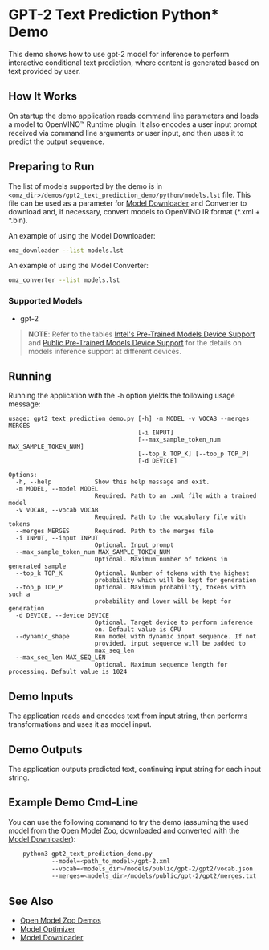 # GPT-2 Text Prediction Python\* Demo

This demo shows how to use gpt-2 model for inference to perform interactive conditional text prediction, where content is generated based on text provided by user.

## How It Works

On startup the demo application reads command line parameters and loads a model to OpenVINO™ Runtime plugin.
It also encodes a user input prompt received via command line arguments or user input, and then uses it to predict the output sequence.

## Preparing to Run

The list of models supported by the demo is in `<omz_dir>/demos/gpt2_text_prediction_demo/python/models.lst` file.
This file can be used as a parameter for [Model Downloader](../../../tools/model_tools/README.md) and Converter to download and, if necessary, convert models to OpenVINO IR format (\*.xml + \*.bin).

An example of using the Model Downloader:

```sh
omz_downloader --list models.lst
```

An example of using the Model Converter:

```sh
omz_converter --list models.lst
```

### Supported Models

* gpt-2

> **NOTE**: Refer to the tables [Intel's Pre-Trained Models Device Support](../../../models/intel/device_support.md) and [Public Pre-Trained Models Device Support](../../../models/public/device_support.md) for the details on models inference support at different devices.

## Running

Running the application with the `-h` option yields the following usage message:

```
usage: gpt2_text_prediction_demo.py [-h] -m MODEL -v VOCAB --merges MERGES
                                    [-i INPUT]
                                    [--max_sample_token_num MAX_SAMPLE_TOKEN_NUM]
                                    [--top_k TOP_K] [--top_p TOP_P]
                                    [-d DEVICE]

Options:
  -h, --help            Show this help message and exit.
  -m MODEL, --model MODEL
                        Required. Path to an .xml file with a trained model
  -v VOCAB, --vocab VOCAB
                        Required. Path to the vocabulary file with tokens
  --merges MERGES       Required. Path to the merges file
  -i INPUT, --input INPUT
                        Optional. Input prompt
  --max_sample_token_num MAX_SAMPLE_TOKEN_NUM
                        Optional. Maximum number of tokens in generated sample
  --top_k TOP_K         Optional. Number of tokens with the highest
                        probability which will be kept for generation
  --top_p TOP_P         Optional. Maximum probability, tokens with such a
                        probability and lower will be kept for generation
  -d DEVICE, --device DEVICE
                        Optional. Target device to perform inference
                        on. Default value is CPU
  --dynamic_shape       Run model with dynamic input sequence. If not
                        provided, input sequence will be padded to
                        max_seq_len
  --max_seq_len MAX_SEQ_LEN
                        Optional. Maximum sequence length for processing. Default value is 1024
```

## Demo Inputs

The application reads and encodes text from input string, then performs transformations and uses it as model input.

## Demo Outputs

The application outputs predicted text, continuing input string for each input string.

## Example Demo Cmd-Line

You can use the following command to try the demo (assuming the used model from the Open Model Zoo, downloaded and converted with the
[Model Downloader](../../../tools/model_tools/README.md)):

```sh
    python3 gpt2_text_prediction_demo.py
            --model=<path_to_model>/gpt-2.xml
            --vocab=<models_dir>/models/public/gpt-2/gpt2/vocab.json
            --merges=<models_dir>/models/public/gpt-2/gpt2/merges.txt
```

## See Also

* [Open Model Zoo Demos](../../README.md)
* [Model Optimizer](https://docs.openvino.ai/2023.0/openvino_docs_MO_DG_Deep_Learning_Model_Optimizer_DevGuide.html)
* [Model Downloader](../../../tools/model_tools/README.md)
